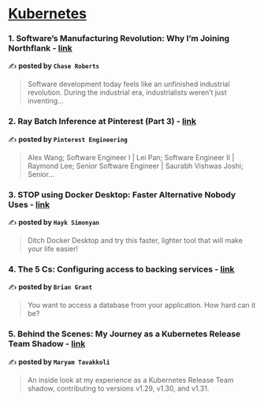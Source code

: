
<h1><a href=https://medium.com/tag/kubernetes/recommended target="_blank" rel="noopener noreferrer">Kubernetes</a></h1>
<h3>1. Software’s Manufacturing Revolution: Why I’m Joining Northflank - <a href="https://medium.com/@chsrbrts/softwares-manufacturing-revolution-why-i-m-joining-northflank-33fcda71f074" target="_blank" rel="noopener noreferrer">link</a></h3>

✍️ **posted by `Chase Roberts`**

<blockquote>Software development today feels like an unfinished industrial revolution. During the industrial era, industrialists weren’t just inventing…</blockquote>

<h3>2. Ray Batch Inference at Pinterest (Part 3) - <a href="https://medium.com/pinterest-engineering/ray-batch-inference-at-pinterest-part-3-4faeb652e385" target="_blank" rel="noopener noreferrer">link</a></h3>

✍️ **posted by `Pinterest Engineering`**

<blockquote>Alex Wang; Software Engineer I | Lei Pan; Software Engineer II | Raymond Lee; Senior Software Engineer | Saurabh Vishwas Joshi; Senior…</blockquote>

<h3>3. STOP using Docker Desktop: Faster Alternative Nobody Uses - <a href="https://medium.com/gitconnected/stop-using-docker-desktop-faster-alternative-nobody-uses-d36a64af09a6" target="_blank" rel="noopener noreferrer">link</a></h3>

✍️ **posted by `Hayk Simonyan`**

<blockquote>Ditch Docker Desktop and try this faster, lighter tool that will make your life easier!</blockquote>

<h3>4. The 5 Cs: Configuring access to backing services - <a href="https://medium.com/itnext/the-5-cs-configuring-access-to-backing-services-d3988692fdc8" target="_blank" rel="noopener noreferrer">link</a></h3>

✍️ **posted by `Brian Grant`**

<blockquote>You want to access a database from your application. How hard can it be?</blockquote>

<h3>5. Behind the Scenes: My Journey as a Kubernetes Release Team Shadow - <a href="https://medium.com/code-like-a-girl/behind-the-scenes-my-journey-as-a-kubernetes-release-team-shadow-630be70effb0" target="_blank" rel="noopener noreferrer">link</a></h3>

✍️ **posted by `Maryam Tavakkoli`**

<blockquote>An inside look at my experience as a Kubernetes Release Team shadow, contributing to versions v1.29, v1.30, and v1.31.</blockquote>

